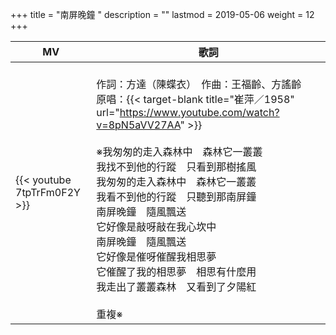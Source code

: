 +++
title = "南屏晚鐘 "
description = ""
lastmod = 2019-05-06
weight = 12
+++

MV  | 歌詞  
--------------|-------
{{< youtube 7tpTrFm0F2Y >}}|<br/>作詞：方達（陳蝶衣）　作曲：王福齡、方謠齡　原唱：{{< target-blank title="崔萍／1958" url="https://www.youtube.com/watch?v=8pN5aVV27AA" >}}<br/><br/>※我匆匆的走入森林中　森林它一叢叢<br/>我找不到他的行蹤　只看到那樹搖風<br/>我匆匆的走入森林中　森林它一叢叢<br/>我看不到他的行蹤　只聽到那南屏鐘<br/>南屏晚鐘　隨風飄送<br/>它好像是敲呀敲在我心坎中<br/>南屏晚鐘　隨風飄送<br/>它好像是催呀催醒我相思夢<br/>它催醒了我的相思夢　相思有什麼用<br/>我走出了叢叢森林　又看到了夕陽紅<br/><br/>重複※